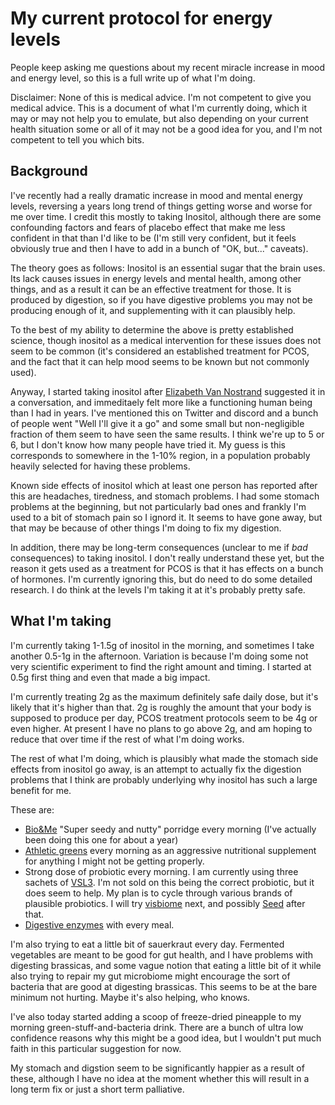 # My current protocol for energy levels

People keep asking me questions about my recent miracle increase in mood and energy level, so this is a full write up of what I'm doing.

Disclaimer: None of this is medical advice. I'm not competent to give you medical advice. This is a document of what I'm currently doing,
which it may or may not help you to emulate, but also depending on your current health situation some or all of it may not be a good
idea for you, and I'm not competent to tell you which bits.

## Background

I've recently had a really dramatic increase in mood and mental energy levels, reversing a years long trend of things getting worse
and worse for me over time.
I credit this mostly to taking Inositol, although there are some confounding factors and fears of placebo effect that make me
less confident in that than I'd like to be (I'm still very confident, but it feels obviously true and then I have to add in
a bunch of "OK, but..." caveats).

The theory goes as follows: Inositol is an essential sugar that the brain uses. Its lack causes issues in energy levels and mental health,
among other things, and as a result it can be an effective treatment for those. It is produced by digestion, so if you have digestive
problems you may not be producing enough of it, and supplementing with it can plausibly help.

To the best of my ability to determine the above is pretty established science, though inositol as a medical intervention for these issues
does not seem to be common (it's considered an established treatment for PCOS, and the fact that it can help mood seems to be known but not commonly used).

Anyway, I started taking inositol after [Elizabeth Van Nostrand](https://acesounderglass.com/) suggested it in a conversation, and immeditaely felt more like a functioning human being than I had in years. I've mentioned this on Twitter and discord and a bunch of people went "Well I'll give it a go" and some small but non-negligible fraction of them seem to have seen the same results. I think we're up to 5 or 6, but I don't know how many people have tried it. My guess is this corresponds to somewhere in the 1-10% region, in a population probably heavily selected for having these problems.

Known side effects of inositol which at least one person has reported after this are headaches, tiredness, and stomach problems. I had some stomach problems at the beginning, but not particularly bad ones and frankly I'm used to a bit of stomach pain so I ignord it. It seems to have gone away, but that may be because of other things I'm doing to fix my digestion.

In addition, there may be long-term consequences (unclear to me if *bad* consequences) to taking inositol. I don't really understand these yet,
but the reason it gets used as a treatment for PCOS is that it has effects on a bunch of hormones. I'm currently ignoring this, but do need to do
some detailed research. I do think at the levels I'm taking it at it's probably pretty safe.

## What I'm taking

I'm currently taking 1-1.5g of inositol in the morning, and sometimes I take another 0.5-1g in the afternoon. Variation is because I'm doing some not very scientific experiment to find the right amount and timing. I started at 0.5g first thing and even that made a big impact.

I'm currently treating 2g as the maximum definitely safe daily dose, but it's likely that it's higher than that. 2g is roughly the amount that your body is supposed to produce per day, PCOS treatment protocols seem to be 4g or even higher. At present I have no plans to go above 2g, and am hoping to reduce that over time if the rest of what I'm doing works.

The rest of what I'm doing, which is plausibly what made the stomach side effects from inositol go away, is an attempt to actually fix the digestion problems that I think are probably underlying why inositol has such a large benefit for me.

These are:

* [Bio&Me](https://bioandme.co.uk/) "Super seedy and nutty" porridge every morning (I've actually been doing this one for about a year)
* [Athletic greens](https://athleticgreens.com/en) every morning as an aggressive nutritional supplement for anything I might not be getting properly.
* Strong dose of probiotic every morning. I am currently using three sachets of [VSL3](https://www.vsl3.co.uk/). I'm not sold on this being the correct probiotic, but it does seem to help. My plan is to cycle through various brands of plausible probiotics. I will try [visbiome](https://www.visbiome.com/) next, and possibly [Seed](https://seed.com/) after that.
* [Digestive enzymes](https://www.amazon.co.uk/gp/product/B01I3O6PJ4/) with every meal.

I'm also trying to eat a little bit of sauerkraut every day. Fermented vegetables are meant to be good for gut health, and I have problems with digesting brassicas, and some vague notion that eating a little bit of it while also trying to repair my gut microbiome might encourage the sort of bacteria that are good at digesting brassicas. This seems to be at the bare minimum not hurting. Maybe it's also helping, who knows.

I've also today started adding a scoop of freeze-dried pineapple to my morning green-stuff-and-bacteria drink. There are a bunch of ultra low confidence reasons why this might be a good idea, but I wouldn't put much faith in this particular suggestion for now.

My stomach and digstion seem to be significantly happier as a result of these, although I have no idea at the moment whether this will result in a long term fix or just a short term palliative.
